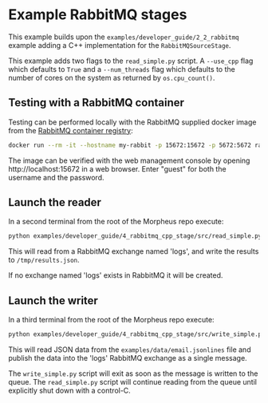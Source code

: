 <!--
SPDX-FileCopyrightText: Copyright (c) 2022-2023, NVIDIA CORPORATION & AFFILIATES. All rights reserved.
SPDX-License-Identifier: Apache-2.0

Licensed under the Apache License, Version 2.0 (the "License");
you may not use this file except in compliance with the License.
You may obtain a copy of the License at

http://www.apache.org/licenses/LICENSE-2.0

Unless required by applicable law or agreed to in writing, software
distributed under the License is distributed on an "AS IS" BASIS,
WITHOUT WARRANTIES OR CONDITIONS OF ANY KIND, either express or implied.
See the License for the specific language governing permissions and
limitations under the License.
-->

# Example RabbitMQ stages
This example builds upon the `examples/developer_guide/2_2_rabbitmq` example adding a C++ implementation for the `RabbitMQSourceStage`.

This example adds two flags to the `read_simple.py` script. A `--use_cpp` flag which defaults to `True` and a `--num_threads` flag which defaults to the number of cores on the system as returned by `os.cpu_count()`.

## Testing with a RabbitMQ container
Testing can be performed locally with the RabbitMQ supplied docker image from the [RabbitMQ container registry](https://registry.hub.docker.com/_/rabbitmq/):
```bash
docker run --rm -it --hostname my-rabbit -p 15672:15672 -p 5672:5672 rabbitmq:3-management
```

The image can be verified with the web management console by opening http://localhost:15672 in a web browser. Enter "guest" for both the username and the password.

## Launch the reader
In a second terminal from the root of the Morpheus repo execute:
```bash
python examples/developer_guide/4_rabbitmq_cpp_stage/src/read_simple.py
```

This will read from a RabbitMQ exchange named 'logs', and write the results to `/tmp/results.json`.

If no exchange named 'logs' exists in RabbitMQ it will be created.

## Launch the writer
In a third terminal from the root of the Morpheus repo execute:
```bash
python examples/developer_guide/4_rabbitmq_cpp_stage/src/write_simple.py
```

This will read JSON data from the `examples/data/email.jsonlines` file and publish the data into the 'logs' RabbitMQ exchange as a single message.

The `write_simple.py` script will exit as soon as the message is written to the queue. The `read_simple.py` script will continue reading from the queue until explicitly shut down with a control-C.
